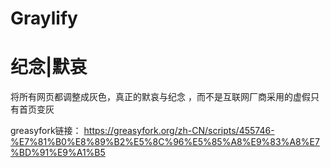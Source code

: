 # Graylify
<h1>纪念|默哀</h1>
<p>将所有网页都调整成灰色，真正的默哀与纪念 ，而不是互联网厂商采用的虚假只有首页变灰</p>

greasyfork链接：
https://greasyfork.org/zh-CN/scripts/455746-%E7%81%B0%E8%89%B2%E5%8C%96%E5%85%A8%E9%83%A8%E7%BD%91%E9%A1%B5
